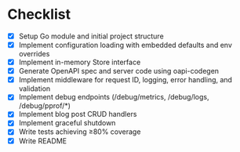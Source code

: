 # Checklist

- [x] Setup Go module and initial project structure
- [x] Implement configuration loading with embedded defaults and env overrides
- [x] Implement in-memory Store interface
- [x] Generate OpenAPI spec and server code using oapi-codegen
- [x] Implement middleware for request ID, logging, error handling, and validation
- [x] Implement debug endpoints (/debug/metrics, /debug/logs, /debug/pprof/*)
- [x] Implement blog post CRUD handlers
- [x] Implement graceful shutdown
- [x] Write tests achieving ≥80% coverage
- [x] Write README
